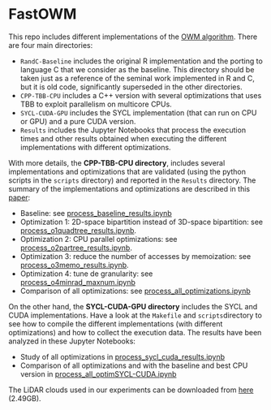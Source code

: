 # FastOWM

This repo includes different implementations of the [OWM algorithm](https://www.mdpi.com/2072-4292/12/7/1051). There are four main directories:

* ``RandC-Baseline`` includes the original R implementation and the porting to language C that we consider as the baseline. This directory should be taken just as a reference of the seminal work implemented in R and C, but it is old code, significantly superseded in the other directories.
* ``CPP-TBB-CPU`` includes a C++ version with several optimizations that uses TBB to exploit parallelism on multicore CPUs.
* ``SYCL-CUDA-GPU`` includes the SYCL implementation (that can run on CPU or GPU) and a pure CUDA version.
* ``Results`` includes the Jupyter Notebooks that process the execution times and other results obtained when executing the different implementations with different optimizations.

With more details, the **CPP-TBB-CPU directory**, includes several implementations and optimizations that are validated (using the python scripts in the ``scripts`` directory) and reported in the ``Results`` directory. The summary of the implementations and optimizations are described in this [paper](https://www.overleaf.com/project/615584a8f2c4278161fc2b94):

* Baseline: see [process_baseline_results.ipynb](Results/process_baseline_results.ipynb)
* Optimization 1: 2D-space bipartition instead of 3D-space bipartition: see [process_o1quadtree_results.ipynb](Results/process_o1quadtree_results.ipynb).
* Optimization 2: CPU parallel optimizations: see [process_o2partree_results.ipynb](Results/process_o2partree_results.ipynb).
* Optimization 3: reduce the number of accesses by memoization: see [process_o3memo_results.ipynb](Results/process_o3memo_results.ipynb).
* Optimization 4: tune de granularity: see [process_o4minrad_maxnum.ipynb](Results/process_o4minrad_maxnum.ipynb)
* Comparison of all optimizations: see [process_all_optimizations.ipynb](Results/process_all_optimizations.ipynb)

On the other hand, the **SYCL-CUDA-GPU directory** includes the SYCL and CUDA implementations. Have a look at the ``Makefile`` and ``scripts``directory to see how to compile the different implementations (with different optimizations) and how to collect the execution data. The results have been analyzed in these Jupyter Notebooks:

* Study of all optimizations in [process_sycl_cuda_results.ipynb](Results/process_sycl_cuda_results.ipynb)
* Comparison of all optimizations and with the baseline and best CPU version in [process_all_optimSYCL-CUDA.ipynb](Results/process_all_optimSYCL-CUDA.ipynb)

The LiDAR clouds used in our experiments can be downloaded from [here](https://www.dropbox.com/s/0vpr8gow624ngqz/nubesLidar.tgz?dl=0) (2.49GB).